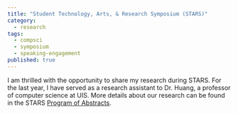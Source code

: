 ```yaml
---
title: "Student Technology, Arts, & Research Symposium (STARS)"
category:
  - research
tags:
  - compsci
  - symposium
  - speaking-engagement
published: true
---
```


I am thrilled with the opportunity to share my research during STARS. For the last year, I have served as a research assistant to Dr. Huang, a professor of computer science at UIS. More details about our research can be found in the STARS [Program of Abstracts](#https://uofi.box.com/s/eez7ayfs1t4l54ge49lbkeqd7lwp4oxu).
